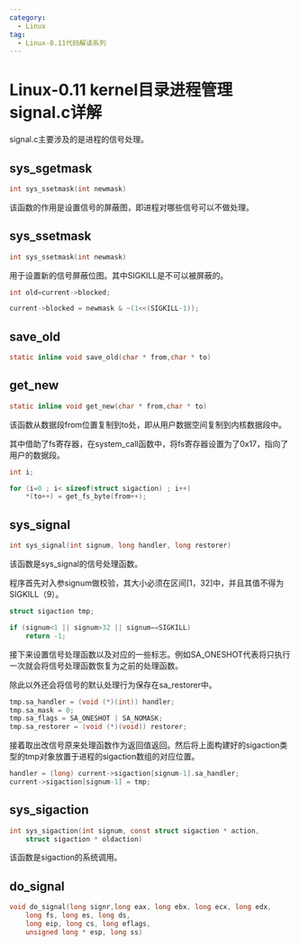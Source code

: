 ```yaml
---
category:
  - Linux
tag:
  - Linux-0.11代码解读系列
---
```



# Linux-0.11 kernel目录进程管理signal.c详解

signal.c主要涉及的是进程的信号处理。

## sys_sgetmask
```c
int sys_ssetmask(int newmask)
```
该函数的作用是设置信号的屏蔽图，即进程对哪些信号可以不做处理。

## sys_ssetmask
```c
int sys_ssetmask(int newmask)
```
用于设置新的信号屏蔽位图。其中SIGKILL是不可以被屏蔽的。

```c
int old=current->blocked;

current->blocked = newmask & ~(1<<(SIGKILL-1));
```
## save_old
```c
static inline void save_old(char * from,char * to)
```

## get_new
```c
static inline void get_new(char * from,char * to)
```
该函数从数据段from位置复制到to处，即从用户数据空间复制到内核数据段中。

其中借助了fs寄存器，在system_call函数中，将fs寄存器设置为了0x17，指向了用户的数据段。

```c
int i;

for (i=0 ; i< sizeof(struct sigaction) ; i++)
	*(to++) = get_fs_byte(from++);
```
## sys_signal
```c
int sys_signal(int signum, long handler, long restorer)
```
该函数是sys_signal的信号处理函数。

程序首先对入参signum做校验，其大小必须在区间[1，32]中，并且其值不得为SIGKILL（9）。
```c
struct sigaction tmp;

if (signum<1 || signum>32 || signum==SIGKILL)
	return -1;
```

接下来设置信号处理函数以及对应的一些标志。例如SA_ONESHOT代表将只执行一次就会将信号处理函数恢复为之前的处理函数。

除此以外还会将信号的默认处理行为保存在sa_restorer中。
```c
tmp.sa_handler = (void (*)(int)) handler;
tmp.sa_mask = 0;
tmp.sa_flags = SA_ONESHOT | SA_NOMASK;
tmp.sa_restorer = (void (*)(void)) restorer;
```

接着取出改信号原来处理函数作为返回值返回。然后将上面构建好的sigaction类型的tmp对象放置于进程的sigaction数组的对应位置。
```c
handler = (long) current->sigaction[signum-1].sa_handler;
current->sigaction[signum-1] = tmp;
```
## sys_sigaction
```c
int sys_sigaction(int signum, const struct sigaction * action,
	struct sigaction * oldaction)
```
该函数是sigaction的系统调用。


## do_signal
```c
void do_signal(long signr,long eax, long ebx, long ecx, long edx,
	long fs, long es, long ds,
	long eip, long cs, long eflags,
	unsigned long * esp, long ss)
```
